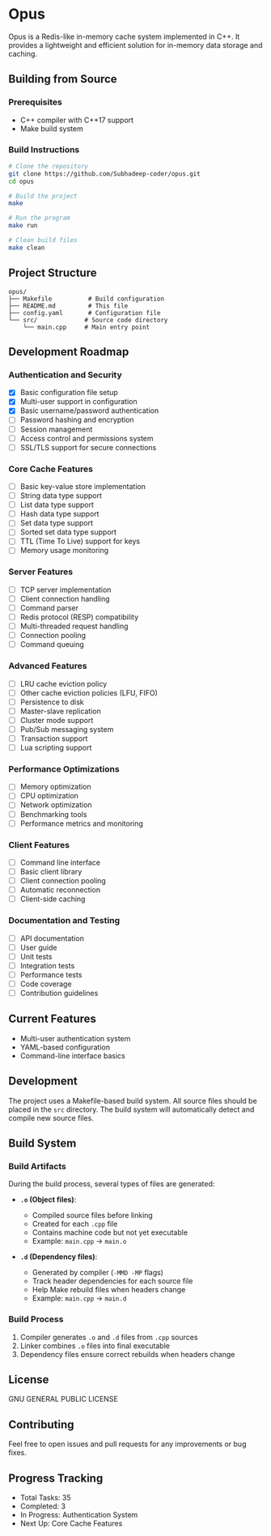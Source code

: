 # Opus

Opus is a Redis-like in-memory cache system implemented in C++. It provides a lightweight and efficient solution for in-memory data storage and caching.

## Building from Source

### Prerequisites
- C++ compiler with C++17 support
- Make build system

### Build Instructions
```bash
# Clone the repository
git clone https://github.com/Subhadeep-coder/opus.git
cd opus

# Build the project
make

# Run the program
make run

# Clean build files
make clean
```

## Project Structure
```
opus/
├── Makefile          # Build configuration
├── README.md         # This file
├── config.yaml       # Configuration file
└── src/             # Source code directory
    └── main.cpp     # Main entry point
```

## Development Roadmap

### Authentication and Security
- [x] Basic configuration file setup
- [x] Multi-user support in configuration
- [x] Basic username/password authentication
- [ ] Password hashing and encryption
- [ ] Session management
- [ ] Access control and permissions system
- [ ] SSL/TLS support for secure connections

### Core Cache Features
- [ ] Basic key-value store implementation
- [ ] String data type support
- [ ] List data type support
- [ ] Hash data type support
- [ ] Set data type support
- [ ] Sorted set data type support
- [ ] TTL (Time To Live) support for keys
- [ ] Memory usage monitoring

### Server Features
- [ ] TCP server implementation
- [ ] Client connection handling
- [ ] Command parser
- [ ] Redis protocol (RESP) compatibility
- [ ] Multi-threaded request handling
- [ ] Connection pooling
- [ ] Command queuing

### Advanced Features
- [ ] LRU cache eviction policy
- [ ] Other cache eviction policies (LFU, FIFO)
- [ ] Persistence to disk
- [ ] Master-slave replication
- [ ] Cluster mode support
- [ ] Pub/Sub messaging system
- [ ] Transaction support
- [ ] Lua scripting support

### Performance Optimizations
- [ ] Memory optimization
- [ ] CPU optimization
- [ ] Network optimization
- [ ] Benchmarking tools
- [ ] Performance metrics and monitoring

### Client Features
- [ ] Command line interface
- [ ] Basic client library
- [ ] Client connection pooling
- [ ] Automatic reconnection
- [ ] Client-side caching

### Documentation and Testing
- [ ] API documentation
- [ ] User guide
- [ ] Unit tests
- [ ] Integration tests
- [ ] Performance tests
- [ ] Code coverage
- [ ] Contribution guidelines

## Current Features
- Multi-user authentication system
- YAML-based configuration
- Command-line interface basics

## Development
The project uses a Makefile-based build system. All source files should be placed in the `src` directory. The build system will automatically detect and compile new source files.

## Build System

### Build Artifacts
During the build process, several types of files are generated:

- **`.o` (Object files)**: 
  - Compiled source files before linking
  - Created for each `.cpp` file
  - Contains machine code but not yet executable
  - Example: `main.cpp` → `main.o`

- **`.d` (Dependency files)**: 
  - Generated by compiler (`-MMD -MP` flags)
  - Track header dependencies for each source file
  - Help Make rebuild files when headers change
  - Example: `main.cpp` → `main.d`

### Build Process
1. Compiler generates `.o` and `.d` files from `.cpp` sources
2. Linker combines `.o` files into final executable
3. Dependency files ensure correct rebuilds when headers change

## License
GNU GENERAL PUBLIC LICENSE

## Contributing
Feel free to open issues and pull requests for any improvements or bug fixes.

## Progress Tracking
- Total Tasks: 35
- Completed: 3
- In Progress: Authentication System
- Next Up: Core Cache Features

